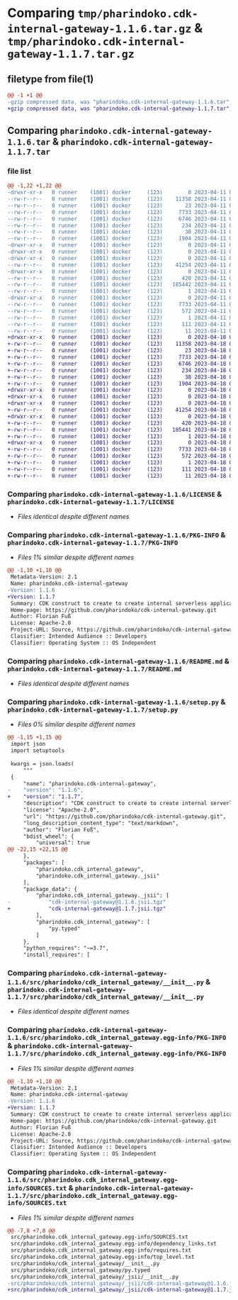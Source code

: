 # Comparing `tmp/pharindoko.cdk-internal-gateway-1.1.6.tar.gz` & `tmp/pharindoko.cdk-internal-gateway-1.1.7.tar.gz`

## filetype from file(1)

```diff
@@ -1 +1 @@
-gzip compressed data, was "pharindoko.cdk-internal-gateway-1.1.6.tar", last modified: Tue Apr 11 04:10:12 2023, max compression
+gzip compressed data, was "pharindoko.cdk-internal-gateway-1.1.7.tar", last modified: Tue Apr 18 08:59:05 2023, max compression
```

## Comparing `pharindoko.cdk-internal-gateway-1.1.6.tar` & `pharindoko.cdk-internal-gateway-1.1.7.tar`

### file list

```diff
@@ -1,22 +1,22 @@
-drwxr-xr-x   0 runner    (1001) docker     (123)        0 2023-04-11 04:10:12.316189 pharindoko.cdk-internal-gateway-1.1.6/
--rw-r--r--   0 runner    (1001) docker     (123)    11358 2023-04-11 04:09:59.000000 pharindoko.cdk-internal-gateway-1.1.6/LICENSE
--rw-r--r--   0 runner    (1001) docker     (123)       23 2023-04-11 04:09:59.000000 pharindoko.cdk-internal-gateway-1.1.6/MANIFEST.in
--rw-r--r--   0 runner    (1001) docker     (123)     7733 2023-04-11 04:10:12.316189 pharindoko.cdk-internal-gateway-1.1.6/PKG-INFO
--rw-r--r--   0 runner    (1001) docker     (123)     6746 2023-04-11 04:09:59.000000 pharindoko.cdk-internal-gateway-1.1.6/README.md
--rw-r--r--   0 runner    (1001) docker     (123)      234 2023-04-11 04:09:59.000000 pharindoko.cdk-internal-gateway-1.1.6/pyproject.toml
--rw-r--r--   0 runner    (1001) docker     (123)       38 2023-04-11 04:10:12.316189 pharindoko.cdk-internal-gateway-1.1.6/setup.cfg
--rw-r--r--   0 runner    (1001) docker     (123)     1904 2023-04-11 04:09:59.000000 pharindoko.cdk-internal-gateway-1.1.6/setup.py
-drwxr-xr-x   0 runner    (1001) docker     (123)        0 2023-04-11 04:10:12.316189 pharindoko.cdk-internal-gateway-1.1.6/src/
-drwxr-xr-x   0 runner    (1001) docker     (123)        0 2023-04-11 04:10:12.316189 pharindoko.cdk-internal-gateway-1.1.6/src/pharindoko/
-drwxr-xr-x   0 runner    (1001) docker     (123)        0 2023-04-11 04:10:12.316189 pharindoko.cdk-internal-gateway-1.1.6/src/pharindoko/cdk_internal_gateway/
--rw-r--r--   0 runner    (1001) docker     (123)    41254 2023-04-11 04:09:59.000000 pharindoko.cdk-internal-gateway-1.1.6/src/pharindoko/cdk_internal_gateway/__init__.py
-drwxr-xr-x   0 runner    (1001) docker     (123)        0 2023-04-11 04:10:12.316189 pharindoko.cdk-internal-gateway-1.1.6/src/pharindoko/cdk_internal_gateway/_jsii/
--rw-r--r--   0 runner    (1001) docker     (123)      420 2023-04-11 04:09:59.000000 pharindoko.cdk-internal-gateway-1.1.6/src/pharindoko/cdk_internal_gateway/_jsii/__init__.py
--rw-r--r--   0 runner    (1001) docker     (123)   185442 2023-04-11 04:09:59.000000 pharindoko.cdk-internal-gateway-1.1.6/src/pharindoko/cdk_internal_gateway/_jsii/cdk-internal-gateway@1.1.6.jsii.tgz
--rw-r--r--   0 runner    (1001) docker     (123)        1 2023-04-11 04:09:59.000000 pharindoko.cdk-internal-gateway-1.1.6/src/pharindoko/cdk_internal_gateway/py.typed
-drwxr-xr-x   0 runner    (1001) docker     (123)        0 2023-04-11 04:10:12.316189 pharindoko.cdk-internal-gateway-1.1.6/src/pharindoko.cdk_internal_gateway.egg-info/
--rw-r--r--   0 runner    (1001) docker     (123)     7733 2023-04-11 04:10:12.000000 pharindoko.cdk-internal-gateway-1.1.6/src/pharindoko.cdk_internal_gateway.egg-info/PKG-INFO
--rw-r--r--   0 runner    (1001) docker     (123)      572 2023-04-11 04:10:12.000000 pharindoko.cdk-internal-gateway-1.1.6/src/pharindoko.cdk_internal_gateway.egg-info/SOURCES.txt
--rw-r--r--   0 runner    (1001) docker     (123)        1 2023-04-11 04:10:12.000000 pharindoko.cdk-internal-gateway-1.1.6/src/pharindoko.cdk_internal_gateway.egg-info/dependency_links.txt
--rw-r--r--   0 runner    (1001) docker     (123)      111 2023-04-11 04:10:12.000000 pharindoko.cdk-internal-gateway-1.1.6/src/pharindoko.cdk_internal_gateway.egg-info/requires.txt
--rw-r--r--   0 runner    (1001) docker     (123)       11 2023-04-11 04:10:12.000000 pharindoko.cdk-internal-gateway-1.1.6/src/pharindoko.cdk_internal_gateway.egg-info/top_level.txt
+drwxr-xr-x   0 runner    (1001) docker     (123)        0 2023-04-18 08:59:05.437246 pharindoko.cdk-internal-gateway-1.1.7/
+-rw-r--r--   0 runner    (1001) docker     (123)    11358 2023-04-18 08:58:53.000000 pharindoko.cdk-internal-gateway-1.1.7/LICENSE
+-rw-r--r--   0 runner    (1001) docker     (123)       23 2023-04-18 08:58:53.000000 pharindoko.cdk-internal-gateway-1.1.7/MANIFEST.in
+-rw-r--r--   0 runner    (1001) docker     (123)     7733 2023-04-18 08:59:05.437246 pharindoko.cdk-internal-gateway-1.1.7/PKG-INFO
+-rw-r--r--   0 runner    (1001) docker     (123)     6746 2023-04-18 08:58:53.000000 pharindoko.cdk-internal-gateway-1.1.7/README.md
+-rw-r--r--   0 runner    (1001) docker     (123)      234 2023-04-18 08:58:53.000000 pharindoko.cdk-internal-gateway-1.1.7/pyproject.toml
+-rw-r--r--   0 runner    (1001) docker     (123)       38 2023-04-18 08:59:05.437246 pharindoko.cdk-internal-gateway-1.1.7/setup.cfg
+-rw-r--r--   0 runner    (1001) docker     (123)     1904 2023-04-18 08:58:53.000000 pharindoko.cdk-internal-gateway-1.1.7/setup.py
+drwxr-xr-x   0 runner    (1001) docker     (123)        0 2023-04-18 08:59:05.437246 pharindoko.cdk-internal-gateway-1.1.7/src/
+drwxr-xr-x   0 runner    (1001) docker     (123)        0 2023-04-18 08:59:05.437246 pharindoko.cdk-internal-gateway-1.1.7/src/pharindoko/
+drwxr-xr-x   0 runner    (1001) docker     (123)        0 2023-04-18 08:59:05.437246 pharindoko.cdk-internal-gateway-1.1.7/src/pharindoko/cdk_internal_gateway/
+-rw-r--r--   0 runner    (1001) docker     (123)    41254 2023-04-18 08:58:53.000000 pharindoko.cdk-internal-gateway-1.1.7/src/pharindoko/cdk_internal_gateway/__init__.py
+drwxr-xr-x   0 runner    (1001) docker     (123)        0 2023-04-18 08:59:05.437246 pharindoko.cdk-internal-gateway-1.1.7/src/pharindoko/cdk_internal_gateway/_jsii/
+-rw-r--r--   0 runner    (1001) docker     (123)      420 2023-04-18 08:58:53.000000 pharindoko.cdk-internal-gateway-1.1.7/src/pharindoko/cdk_internal_gateway/_jsii/__init__.py
+-rw-r--r--   0 runner    (1001) docker     (123)   185441 2023-04-18 08:58:53.000000 pharindoko.cdk-internal-gateway-1.1.7/src/pharindoko/cdk_internal_gateway/_jsii/cdk-internal-gateway@1.1.7.jsii.tgz
+-rw-r--r--   0 runner    (1001) docker     (123)        1 2023-04-18 08:58:53.000000 pharindoko.cdk-internal-gateway-1.1.7/src/pharindoko/cdk_internal_gateway/py.typed
+drwxr-xr-x   0 runner    (1001) docker     (123)        0 2023-04-18 08:59:05.437246 pharindoko.cdk-internal-gateway-1.1.7/src/pharindoko.cdk_internal_gateway.egg-info/
+-rw-r--r--   0 runner    (1001) docker     (123)     7733 2023-04-18 08:59:05.000000 pharindoko.cdk-internal-gateway-1.1.7/src/pharindoko.cdk_internal_gateway.egg-info/PKG-INFO
+-rw-r--r--   0 runner    (1001) docker     (123)      572 2023-04-18 08:59:05.000000 pharindoko.cdk-internal-gateway-1.1.7/src/pharindoko.cdk_internal_gateway.egg-info/SOURCES.txt
+-rw-r--r--   0 runner    (1001) docker     (123)        1 2023-04-18 08:59:05.000000 pharindoko.cdk-internal-gateway-1.1.7/src/pharindoko.cdk_internal_gateway.egg-info/dependency_links.txt
+-rw-r--r--   0 runner    (1001) docker     (123)      111 2023-04-18 08:59:05.000000 pharindoko.cdk-internal-gateway-1.1.7/src/pharindoko.cdk_internal_gateway.egg-info/requires.txt
+-rw-r--r--   0 runner    (1001) docker     (123)       11 2023-04-18 08:59:05.000000 pharindoko.cdk-internal-gateway-1.1.7/src/pharindoko.cdk_internal_gateway.egg-info/top_level.txt
```

### Comparing `pharindoko.cdk-internal-gateway-1.1.6/LICENSE` & `pharindoko.cdk-internal-gateway-1.1.7/LICENSE`

 * *Files identical despite different names*

### Comparing `pharindoko.cdk-internal-gateway-1.1.6/PKG-INFO` & `pharindoko.cdk-internal-gateway-1.1.7/PKG-INFO`

 * *Files 1% similar despite different names*

```diff
@@ -1,10 +1,10 @@
 Metadata-Version: 2.1
 Name: pharindoko.cdk-internal-gateway
-Version: 1.1.6
+Version: 1.1.7
 Summary: CDK construct to create to create internal serverless applications.
 Home-page: https://github.com/pharindoko/cdk-internal-gateway.git
 Author: Florian Fuß
 License: Apache-2.0
 Project-URL: Source, https://github.com/pharindoko/cdk-internal-gateway.git
 Classifier: Intended Audience :: Developers
 Classifier: Operating System :: OS Independent
```

### Comparing `pharindoko.cdk-internal-gateway-1.1.6/README.md` & `pharindoko.cdk-internal-gateway-1.1.7/README.md`

 * *Files identical despite different names*

### Comparing `pharindoko.cdk-internal-gateway-1.1.6/setup.py` & `pharindoko.cdk-internal-gateway-1.1.7/setup.py`

 * *Files 0% similar despite different names*

```diff
@@ -1,15 +1,15 @@
 import json
 import setuptools
 
 kwargs = json.loads(
     """
 {
     "name": "pharindoko.cdk-internal-gateway",
-    "version": "1.1.6",
+    "version": "1.1.7",
     "description": "CDK construct to create to create internal serverless applications.",
     "license": "Apache-2.0",
     "url": "https://github.com/pharindoko/cdk-internal-gateway.git",
     "long_description_content_type": "text/markdown",
     "author": "Florian Fuß",
     "bdist_wheel": {
         "universal": true
@@ -22,15 +22,15 @@
     },
     "packages": [
         "pharindoko.cdk_internal_gateway",
         "pharindoko.cdk_internal_gateway._jsii"
     ],
     "package_data": {
         "pharindoko.cdk_internal_gateway._jsii": [
-            "cdk-internal-gateway@1.1.6.jsii.tgz"
+            "cdk-internal-gateway@1.1.7.jsii.tgz"
         ],
         "pharindoko.cdk_internal_gateway": [
             "py.typed"
         ]
     },
     "python_requires": "~=3.7",
     "install_requires": [
```

### Comparing `pharindoko.cdk-internal-gateway-1.1.6/src/pharindoko/cdk_internal_gateway/__init__.py` & `pharindoko.cdk-internal-gateway-1.1.7/src/pharindoko/cdk_internal_gateway/__init__.py`

 * *Files identical despite different names*

### Comparing `pharindoko.cdk-internal-gateway-1.1.6/src/pharindoko.cdk_internal_gateway.egg-info/PKG-INFO` & `pharindoko.cdk-internal-gateway-1.1.7/src/pharindoko.cdk_internal_gateway.egg-info/PKG-INFO`

 * *Files 1% similar despite different names*

```diff
@@ -1,10 +1,10 @@
 Metadata-Version: 2.1
 Name: pharindoko.cdk-internal-gateway
-Version: 1.1.6
+Version: 1.1.7
 Summary: CDK construct to create to create internal serverless applications.
 Home-page: https://github.com/pharindoko/cdk-internal-gateway.git
 Author: Florian Fuß
 License: Apache-2.0
 Project-URL: Source, https://github.com/pharindoko/cdk-internal-gateway.git
 Classifier: Intended Audience :: Developers
 Classifier: Operating System :: OS Independent
```

### Comparing `pharindoko.cdk-internal-gateway-1.1.6/src/pharindoko.cdk_internal_gateway.egg-info/SOURCES.txt` & `pharindoko.cdk-internal-gateway-1.1.7/src/pharindoko.cdk_internal_gateway.egg-info/SOURCES.txt`

 * *Files 1% similar despite different names*

```diff
@@ -7,8 +7,8 @@
 src/pharindoko.cdk_internal_gateway.egg-info/SOURCES.txt
 src/pharindoko.cdk_internal_gateway.egg-info/dependency_links.txt
 src/pharindoko.cdk_internal_gateway.egg-info/requires.txt
 src/pharindoko.cdk_internal_gateway.egg-info/top_level.txt
 src/pharindoko/cdk_internal_gateway/__init__.py
 src/pharindoko/cdk_internal_gateway/py.typed
 src/pharindoko/cdk_internal_gateway/_jsii/__init__.py
-src/pharindoko/cdk_internal_gateway/_jsii/cdk-internal-gateway@1.1.6.jsii.tgz
+src/pharindoko/cdk_internal_gateway/_jsii/cdk-internal-gateway@1.1.7.jsii.tgz
```

